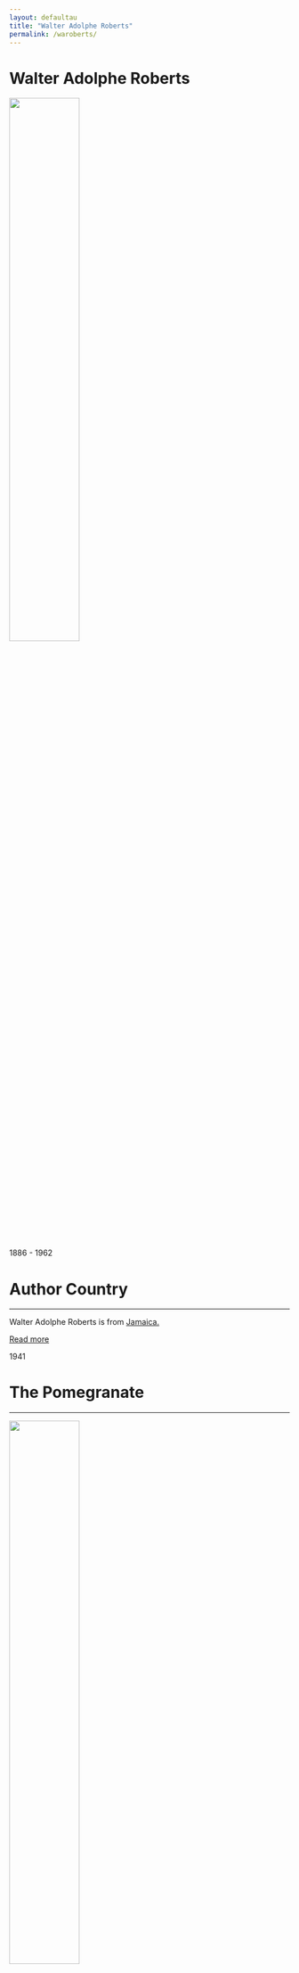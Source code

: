 ```yaml
---
layout: defaultau
title: "Walter Adolphe Roberts"
permalink: /waroberts/
---
```

<!-- partial:index.partial.html -->
<div class="content">
    <h1>Walter Adolphe Roberts</h1>
    <div class="quote">
        <div><img src="https://i2.wp.com/nlj.gov.jm/wp-content/uploads/2017/05/war.jpg" height="50%" width = "50%" class="logo"></div>
    </div>
    <div class="timeline">
        <div style="padding-bottom:100px;"></div>
        <div class="block">
            <div class="date right"><p class="right"> 1886 - 1962 </p></div>
            <div class="dot"></div>
            <div class="left first">
            <div class="author_country">
                <h1>Author Country</h1><hr>
          <div class="aclocation">  <p>Walter Adolphe Roberts is from <a href="{{ site.baseurl }}/4"> Jamaica.</a></p></div>
                <div class="acreadmore"><a href="https://en.wikipedia.org/wiki/Walter_Adolphe_Roberts" target="_blank">Read more</a></div>
            </div>
            </div>
        </div>
        <div class="block">
            <div class="date left"><p class="left">1941</p></div>
            <div class="dot"></div>
            <div class="right">
                <h1>The Pomegranate</h1><hr>
                <p><img src="https://pictures.abebooks.com/inventory/md/md30849341841.jpg" height="50%" width = "50%"></p>
                <p>
                Language: English<br>
				Publisher: The Bobbs-Merrill Company<br>
				Publisher Location: Indianapolis, IN, United States<br>
				Genre: Nonfiction<br>
				Length: 313</p>
            </div>
        </div>
		<div class="block">
            <div class="date right"><p class="right">1944</p></div>
            <div class="dot"></div>
            <div class="left">
                <h1>The Book of the Navy</h1><hr>
                <p><img src="https://m.media-amazon.com/images/I/51dQTnPr+bL._SX434_BO1,204,203,200_.jpg"></p>
                <p>Language: English<br>
				Publisher: Doubleday<br>
				Publisher Location: Cooperstown, NY, United States<br>
				Genre: Nonfiction<br>
				Length: 302</p>
            </div>
        </div>
		<div class="block">
            <div class="date left"><p class="left hide">1944</p></div>
            <div class="dot"></div>
            <div class="right">
                <h1>Royal Street, A Novel of Old New Orleans</h1><hr>
                <p><img src="https://pictures.abebooks.com/inventory/md/md1233902928.jpg" height="50%" width = "50%"></p>
                <p>Language: English<br>
				Publisher: The Bobbs-Merrill Company<br>
				Publisher Location: Indianapolis, IN, United States<br>
				Genre: Fiction<br>
				Length: 324</p>
            </div>
        </div>
		<div class="block">
            <div class="date right"><p class="right hide">1946</p></div>
            <div class="dot"></div>
            <div class="left">
                <h1>Lake Pontchartrain</h1><hr>
                <p><img src="https://pictures.abebooks.com/inventory/md/md30766302343.jpg" height="50%" width = "50%"></p>
                <p>Language: English<br>
				Publisher: The Bobbs-Merrill Company<br>
				Publisher Location: Indianapolis, IN, United States<br>
				Genre: Nonfiction<br>
				Length: 376</p>
            </div>
        </div>
		<div class="block">
            <div class="date left"><p class="left hide">1946</p></div>
            <div class="dot"></div>
            <div class="right">
                <h1>Brave Mardi Gras: A New Orleans Novel of the '60s</h1><hr>
                <p><img src="https://m.media-amazon.com/images/I/81SMmA8FMqL._AC_UY218_.jpg" height="50%" width = "50%"></p>
                <p>Language: English<br>
				Publisher: The Bobbs-Merrill Company<br>
				Publisher Location: Indianapolis, IN, United States<br>
				Genre: Fiction<br>
				Length: 318</p>
            </div>
        </div>
		<div class="block">
            <div class="date right"><p class="right hide">1948</p></div>
            <div class="dot"></div>
            <div class="left">
                <h1>Lands of the Inner Sea: The West Indies and Bermuda</h1><hr>
                <p><img src="https://m.media-amazon.com/images/I/31hYKA5ml4L._SX331_BO1,204,203,200_.jpg" height="50%" width = "50%"></p>
                <p>Language: English<br>
				Publisher: Coward-McCann<br>
				Publisher Location: New York, NY, United States<br>
				Genre: Nonfiction<br>
				Length: 301</p>
            </div>
        </div>
		<div class="block">
            <div class="date left"><p class="left hide">1948</p></div>
            <div class="dot"></div>
            <div class="right">
                <h1>Creole Dusk: A New Orleans Novel of the '80s</h1><hr>
                <p><img src="https://pictures.abebooks.com/inventory/md/md31149570579.jpg" height="50%" width = "50%"></p>
                <p>Language: English<br>
				Publisher: The Bobbs-Merrill Company<br>
				Publisher Location: Indianapolis, IN, United States<br>
				Genre: Fiction<br>
				Length: 304</p>
            </div>
        </div>
		<div class="block">
            <div class="date right"><p class="right hide">1949</p></div>
            <div class="dot"></div>
            <div class="left">
                <h1>The Single Star: A Novel of Cuba in the '90s</h1><hr>
                <p><img src="https://m.media-amazon.com/images/I/71PvNHpeTmL._AC_UY218_.jpg" height="50%" width = "50%"></p>
                <p>Language: English<br>
				Publisher: The Bobbs-Merrill Company<br>
				Publisher Location: Indianapolis, IN, United States<br>
				Genre: Fiction<br>
				Length: 378</p>
            </div>
        </div>
		<div class="block">
            <div class="date left"><p class="left hide">1969</p></div>
            <div class="dot"></div>
            <div class="right">
                <h1>The Caribbean</h1><hr>
                <p><img src="https://m.media-amazon.com/images/I/41-+O8L7drL._SX329_BO1,204,203,200_.jpg" height="50%" width = "50%"></p>
                <p>Language: English<br>
				Publisher: Negro Universities Press<br>
				Publisher Location: New York, NY, United States<br>
				Genre: Nonfiction<br>
				Length: 361</p>
            </div>
        </div>
		<div class="block">
            <div class="date right"><p class="right hide">1969</p></div>
            <div class="dot"></div>
            <div class="left">
                <h1>The French in the West Indies</h1><hr>
                <p><img src="https://pictures.abebooks.com/inventory/md/md15097638696.jpg" height="50%" width = "50%"></p>
                <p>Language: English<br>
				Publisher: The Bobbs-Merrill Company<br>
				Publisher Location: Indianapolis, IN, United States<br>
				Genre: Nonfiction<br>
				Length: 355</p>
            </div>
        </div>
</div>
  <!-- partial -->
<script src='https://cdnjs.cloudflare.com/ajax/libs/jquery/3.1.1/jquery.min.js'></script><script  src="{{ site.baseurl }}/assets/js/authorscript.js"></script>
